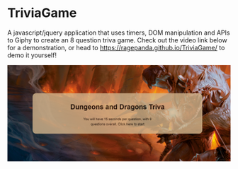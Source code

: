 # TriviaGame
A javascript/jquery application that uses timers, DOM manipulation and APIs to Giphy to create an 8 question triva game. Check out the video link below for a demonstration, or head to https://ragepanda.github.io/TriviaGame/ to demo it yourself!

[![Watch the video](/assets/images/Screenshot_1.png)](https://youtu.be/nDe7r0mGznc)
